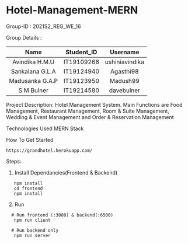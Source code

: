 # Hotel-Management-MERN
Group-ID : 2021S2_REG_WE_16

Group Details :

|Name|Student_ID|Username|
|:---:|:--------:|:-------:|
|Avindika H.M.U|IT19109268|ushiniavindika|
|Sankalana G.L.A|IT19124940|Agasthi98|
|Madusanka G.A.P|IT19123950|Madush99|
|S M Bulner|IT19214580|davebulner|

Project Description:  Hotel Management System. Main Functions are Food Management, Restaurant Management, Room & Suite Management, Wedding & Event Management and Order & Reservation Management

Technologies
Used MERN Stack

How To Get Started
```
https://grandhotel.herokuapp.com/
```

Steps:
1. Install Dependancies(Frontend & Backend) 
```
   npm install
   cd frontend
   npm install
   ```
   
2. Run
 ```
   # Run frontend (:3000) & backend(:6500)
    npm run client 
    
   # Run backend only
    npm run server
    
    
